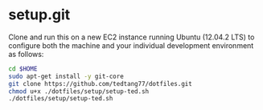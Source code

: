setup.git
=========
Clone and run this on a new EC2 instance running Ubuntu (12.04.2 LTS) to
configure both the machine and your individual development environment as
follows:

```sh
cd $HOME
sudo apt-get install -y git-core
git clone https://github.com/tedtang77/dotfiles.git
chmod u+x ./dotfiles/setup/setup-ted.sh
./dotfiles/setup/setup-ted.sh
```
